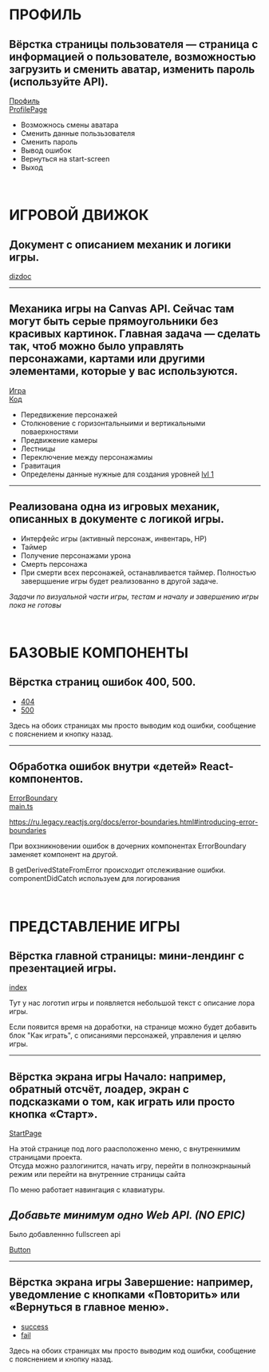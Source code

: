 # ПРОФИЛЬ

## Вёрстка страницы пользователя — страница с информацией о пользователе, возможностью загрузить и сменить аватар, изменить пароль (используйте API).

[Профиль](http://localhost:3000/profile)  
[ProfilePage](./TLV_DEMO/packages/client/src/pages/ProfilePage.tsx)

+ Возможнось смены аватара
+ Сменить данные пользьзователя 
+ Сменить пароль
+ Вывод ошибок
+ Вернуться на start-screen
+ Выход

<br>

# ИГРОВОЙ ДВИЖОК 

## Документ с описанием механик и логики игры.
[dizdoc](https://github.com/AnatolyKyznetsov/game/blob/main/DIZDOC.md)

<hr>

## Механика игры на Canvas API. Сейчас там могут быть серые прямоугольники без красивых картинок. Главная задача — сделать так, чтоб можно было управлять персонажами, картами или другими элементами, которые у вас используются.

[Игра](http://localhost:3000/game)   
[Код](./TLV_DEMO/packages/client/src/engine)

+ Передвижение персонажей
+ Столкновение с горизонтальныими и вертикальными поваерхностями
+ Предвижение камеры
+ Лестницы
+ Переключение между персонажамиы
+ Гравитация
+ Определены данные нужные для создания уровней [lvl 1](./TLV_DEMO/packages/client/src/lvlMaps/lvl_1.json)

<hr>

## Реализована одна из игровых механик, описанных в документе с логикой игры. 
+ Интерфейс игры (активный персонаж, инвентарь, HP)
+ Таймер
+ Получение персонажами урона
+ Смерть персонажа
+ При смерти всех персонажей, останавливается таймер. Полностью заверщшение игры будет реализованно в другой задаче.

*Задачи по визуальной части игры, тестам и началу и завершению игры пока не готовы*

<br>

# БАЗОВЫЕ КОМПОНЕНТЫ

## Вёрстка страниц ошибок 400, 500.

+ [404](http://localhost:3000/123123)
+ [500](http://localhost:3000/error)

Здесь на обоих страницах мы просто выводим код ошибки, сообщение с пояснением и кнопку назад.

<hr>

## Обработка ошибок внутри «детей» React-компонентов.

[ErrorBoundary](./TLV_DEMO/packages/client/src/components/ErrorBoundary.tsx)  
[main.ts](./TLV_DEMO/packages/client/src/main.tsx)    
  
https://ru.legacy.reactjs.org/docs/error-boundaries.html#introducing-error-boundaries

При вохзникновении ошибок в дочерних компонентах ErrorBoundary заменяет компонент на другой.

В getDerivedStateFromError происходит отслеживание ошибки.  
componentDidCatch используем для логирования

<br>

# ПРЕДСТАВЛЕНИЕ ИГРЫ

## Вёрстка главной страницы: мини-лендинг с презентацией игры.

[index](http://localhost:3000)

Тут у нас логотип игры и появляется небольшой текст с описание лора игры.

Если появится время на доработки, на странице можно будет добавить блок "Как играть", с описаниями персонажей, управления и целяю игры.

<hr>

## Вёрстка экрана игры Начало: например, обратный отсчёт, лоадер, экран с подсказками о том, как играть или просто кнопка «Старт».

[StartPage](http://localhost:3000/start-screen)

На этой странице под лого раасположенно меню, с внутреннимим страницами проекта.   
Отсуда можно разлогинится, начать игру, перейти в полноэкрнаыный режим или перейти на внутренние страницы сайта

По меню работает навингация с клавиатуры.

## *Добавьте минимум одно Web API. (NO EPIC)*

Было добавленнно fullscreen api

[Button](./TLV_DEMO/packages/client/src/components/FullscreenButton.tsx)

<hr>

## Вёрстка экрана игры Завершение: например, уведомление с кнопками «Повторить» или «Вернуться в главное меню».


+ [success](http://localhost:3000/end-screen-success)
+ [fail](http://localhost:3000/end-screen-fail)

Здесь на обоих страницах мы просто выводим код ошибки, сообщение с пояснением и кнопку назад.
